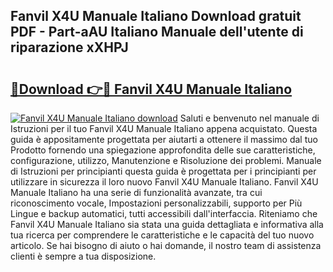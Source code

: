 ## Fanvil X4U Manuale Italiano Download gratuit PDF - Part-aAU Italiano Manuale dell'utente di riparazione xXHPJ

# <h2><a href="http://dfb587.blite.top/?on=Fanvil+X4U+Manuale+Italiano">🔗Download 👉🔴 Fanvil X4U Manuale Italiano</a></h2>

[![Fanvil X4U Manuale Italiano download](https://i.imgur.com/lujVjoI.png)](http://dfb587.blite.top/?on=Fanvil+X4U+Manuale+Italiano)
Saluti e benvenuto nel manuale di Istruzioni per il tuo Fanvil X4U Manuale Italiano appena acquistato. Questa guida è appositamente progettata per aiutarti a ottenere il massimo dal tuo Prodotto fornendo una spiegazione approfondita delle sue caratteristiche, configurazione, utilizzo, Manutenzione e Risoluzione dei problemi. Manuale di Istruzioni per principianti questa guida è progettata per i principianti per utilizzare in sicurezza il loro nuovo Fanvil X4U Manuale Italiano. Fanvil X4U Manuale Italiano ha una serie di funzionalità avanzate, tra cui riconoscimento vocale, Impostazioni personalizzabili, supporto per Più Lingue e backup automatici, tutti accessibili dall'interfaccia. Riteniamo che Fanvil X4U Manuale Italiano sia stata una guida dettagliata e informativa alla tua ricerca per comprendere le caratteristiche e le capacità del tuo nuovo articolo. Se hai bisogno di aiuto o hai domande, il nostro team di assistenza clienti è sempre a tua disposizione.
